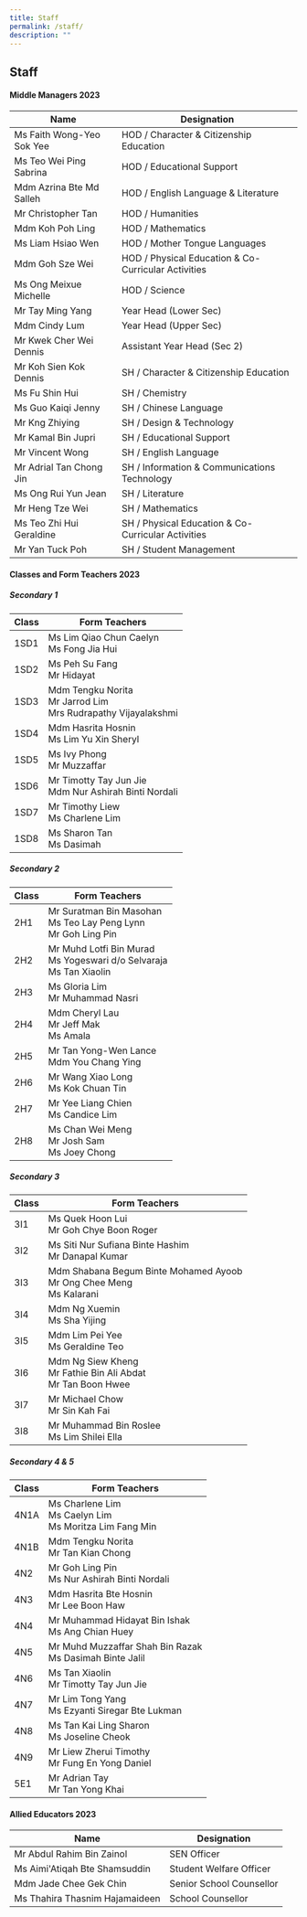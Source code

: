 ```yaml
---
title: Staff
permalink: /staff/
description: ""
---
```

## Staff

#### Middle Managers 2023

| Name  | Designation |
|---|---|
| Ms Faith Wong-Yeo Sok Yee | HOD / Character & Citizenship Education |
| Ms Teo Wei Ping Sabrina | HOD / Educational Support |
| Mdm Azrina Bte Md Salleh | HOD / English Language & Literature |
| Mr Christopher Tan | HOD / Humanities |
| Mdm Koh Poh Ling | HOD / Mathematics |
| Ms Liam Hsiao Wen | HOD / Mother Tongue Languages |
| Mdm Goh Sze Wei | HOD / Physical Education & Co-Curricular Activities |
| Ms Ong Meixue Michelle | HOD / Science |
| Mr Tay Ming Yang | Year Head (Lower Sec) |
| Mdm Cindy Lum | Year Head (Upper Sec)  |
| Mr Kwek Cher Wei Dennis | Assistant Year Head (Sec 2)  |
| Mr Koh Sien Kok Dennis | SH / Character & Citizenship Education |
| Ms Fu Shin Hui | SH / Chemistry |
| Ms Guo Kaiqi Jenny | SH / Chinese Language |
| Mr Kng Zhiying | SH / Design & Technology |
| Mr Kamal Bin Jupri | SH / Educational Support  |
| Mr Vincent Wong | SH / English Language |
| Mr Adrial Tan Chong Jin  | SH / Information & Communications Technology  |
| Ms Ong Rui Yun Jean | SH / Literature |
| Mr Heng Tze Wei | SH / Mathematics |
| Ms Teo Zhi Hui Geraldine | SH / Physical Education & Co-Curricular Activities |
| Mr Yan Tuck Poh | SH / Student Management |

#### Classes and Form Teachers 2023

##### Secondary 1

| Class | Form Teachers |
|---|---|
| 1SD1 | Ms Lim Qiao Chun Caelyn<br> Ms Fong Jia Hui|
| 1SD2 | Ms Peh Su Fang<br>Mr Hidayat |
| 1SD3 | Mdm Tengku Norita<br>Mr Jarrod Lim<br>Mrs Rudrapathy Vijayalakshmi|
| 1SD4 | Mdm Hasrita Hosnin<br> Ms Lim Yu Xin Sheryl|
| 1SD5 | Ms Ivy Phong<br>Mr Muzzaffar|
| 1SD6 |  Mr Timotty Tay Jun Jie<br>Mdm Nur Ashirah Binti Nordali|
| 1SD7 | Mr Timothy Liew<br> Ms Charlene Lim|
| 1SD8 | Ms Sharon Tan<br>Ms Dasimah|

##### Secondary 2

| Class | Form Teachers |
|---|---|
| 2H1 | Mr Suratman Bin Masohan<br>Ms Teo Lay Peng Lynn<br> Mr Goh Ling Pin|
| 2H2 |Mr Muhd Lotfi Bin Murad<br>Ms Yogeswari d/o Selvaraja<br>Ms Tan Xiaolin|
| 2H3 |Ms Gloria Lim<br>Mr Muhammad Nasri|
| 2H4 |Mdm Cheryl Lau<br>Mr Jeff Mak<br>Ms Amala|
| 2H5 |Mr Tan Yong-Wen Lance<br>Mdm You Chang Ying|
| 2H6 |Mr Wang Xiao Long <br>Ms Kok Chuan Tin|
| 2H7 |Mr Yee Liang Chien<br>Ms Candice Lim|
| 2H8 |Ms Chan Wei Meng<br>Mr Josh Sam<br>Ms Joey Chong|

##### Secondary 3

| Class | Form Teachers |
|---|---|
| 3I1 | Ms Quek Hoon Lui<br>Mr Goh Chye Boon Roger |
| 3I2 | Ms Siti Nur Sufiana Binte Hashim<br>Mr Danapal Kumar |
| 3I3 | Mdm Shabana Begum Binte Mohamed Ayoob<br>Mr Ong Chee Meng<br>Ms Kalarani |
| 3I4 | Mdm Ng Xuemin<br>Ms Sha Yijing |
| 3I5 | Mdm Lim Pei Yee<br>Ms Geraldine Teo |
| 3I6 | Mdm Ng Siew Kheng<br>Mr Fathie Bin Ali Abdat<br>Mr Tan Boon Hwee |
| 3I7 | Mr Michael Chow<br>Mr Sin Kah Fai |
| 3I8 | Mr Muhammad Bin Roslee<br>Ms Lim Shilei Ella |

##### Secondary 4 & 5

| Class | Form Teachers |
|---|---|
| 4N1A | Ms Charlene Lim<br>Ms Caelyn Lim<br>Ms Moritza Lim Fang Min |
| 4N1B | Mdm Tengku Norita<br>Mr Tan Kian Chong |
| 4N2 | Mr Goh Ling Pin<br>Ms Nur Ashirah Binti Nordali |
| 4N3 | Mdm Hasrita Bte Hosnin<br>Mr Lee Boon Haw |
| 4N4 | Mr Muhammad Hidayat Bin Ishak<br>Ms Ang Chian Huey |
| 4N5 | Mr Muhd Muzzaffar Shah Bin Razak<br>Ms Dasimah Binte Jalil |
| 4N6 | Ms Tan Xiaolin<br>Mr Timotty Tay Jun Jie |
| 4N7  | Mr Lim Tong Yang<br>Ms Ezyanti Siregar Bte Lukman |
| 4N8 | Ms Tan Kai Ling Sharon<br>Ms Joseline Cheok |
| 4N9 | Mr Liew Zherui Timothy<br>Mr Fung En Yong Daniel |
| 5E1 | Mr Adrian Tay<br>Mr Tan Yong Khai |

#### Allied Educators 2023

| Name | Designation |
|---|---|
| Mr Abdul Rahim Bin Zainol<br> | SEN Officer<br> |
| Ms Aimi'Atiqah Bte Shamsuddin | Student Welfare Officer<br> |
| Mdm Jade Chee Gek Chin<br>| Senior School Counsellor<br> |
| Ms Thahira Thasnim Hajamaideen<br> | School Counsellor<br> |